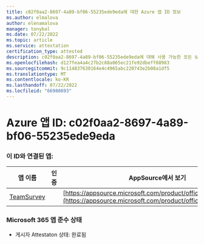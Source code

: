 ```yaml
---
title: c02f0aa2-8697-4a89-bf06-55235ede9eda에 대한 Azure 앱 ID 정보
ms.author: elmalova
author: elenamalova
manager: tonybal
ms.date: 07/22/2022
ms.topic: article
ms.service: attestation
certification_type: attested
description: c02f0aa2-8697-4a89-bf06-55235ede9eda에 대해 사용 가능한 모든 보안 및 규정 준수 정보입니다.
ms.openlocfilehash: d127fea4a4c27b2c88a065ec21fe92dbeff08983
ms.sourcegitcommit: 9c114837630164e4c4965abc220743e2b08a1df5
ms.translationtype: MT
ms.contentlocale: ko-KR
ms.lasthandoff: 07/22/2022
ms.locfileid: "66980693"
---
```

# <a name="azure-app-id-c02f0aa2-8697-4a89-bf06-55235ede9eda"></a>Azure 앱 ID: c02f0aa2-8697-4a89-bf06-55235ede9eda


### <a name="apps-associated-with-this-id"></a>이 ID와 연결된 앱:
| **앱 이름** | **인증** | **AppSource에서 보기** |
|--------------|---------------|-----------------------|
| [TeamSurvey](../forward/WA200004182.md) |  | [https://appsource.microsoft.com/product/office/WA200004182](https://appsource.microsoft.com/product/office/WA200004182) |

### <a name="microsoft-365-app-compliance-status"></a>Microsoft 365 앱 준수 상태
- 게시자 Attestaton 상태: 완료됨
